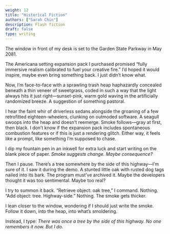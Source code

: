 ```yaml
---
weight: 12
title: "Historical Fiction"
authors: ["Sarah Chin"]
description: Flash fiction
draft: false
type: writing
---
```


The window in front of my desk is set to the Garden State Parkway in May 2081.


The Americana setting expansion pack I purchased promised “fully immersive realism calibrated to fuel your creative fire.” I’d hoped it would inspire, maybe even bring something back. I just didn’t know what. 


Now, I’m face-to-face with a sprawling trash heap haphazardly concealed beneath a thin veneer of sweetgrass, coded in such a way that the light always hits it just right—sunset-pink, warm gold waving in the artificially randomized breeze. A suggestion of something pastoral. 


I hear the faint whir of driverless sedans alongside the groaning of a few retrofitted eighteen-wheelers, clunking on outmoded software. A seagull swoops into the heap and doesn’t reemerge. Smoke follows—gray at first, then black. I don’t know if the expansion pack includes spontaneous combustion features or if this is just a rendering glitch. Either way, it feels like a prompt, like something I’m supposed to chase.


I dip my fountain pen in an inkwell for extra luck and start writing on the blank piece of paper. *Smoke suggests change. Maybe consequence?*


Then I pause. There’s a tree somewhere by the side of this highway—I’m sure of it. I saw it during the demo. A stunted little oak with rusted dog tags nailed into its bark. The program must’ve archived it. Maybe the developers thought it was too sentimental. Maybe too real?


I try to summon it back. “Retrieve object: oak tree,” I command. Nothing. “Add object: tree. Highway-side.” Nothing. The smoke gets thicker.


I lean closer to the window, wondering if I should just write the smoke. Follow it down, into the heap, into what’s smoldering.


Instead, I type: *There was once a tree by the side of this highway. No one remembers it now. But I do.*
